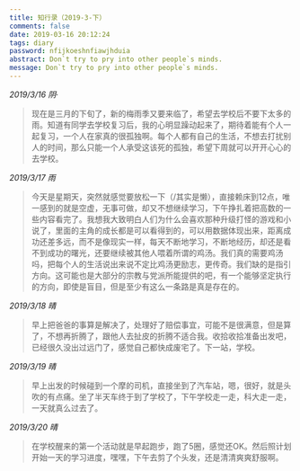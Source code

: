 ```yaml
---
title: 知行录（2019-3-下）
comments: false
date: 2019-03-16 20:12:24
tags: diary
password: nfijkoeshnfiawjhduia
abstract: Don`t try to pry into other people`s minds.
message: Don`t try to pry into other people`s minds.
---
```


*2019/3/16 阴·*

> 现在是三月的下旬了，新的梅雨季又要来临了，希望去学校后不要下太多的雨。知道有同学去学校复习后，我的心明显躁动起来了，期待着能有个人一起复习，一个人在家真的很孤独啊。每个人都有自己的生活，不想去打扰别人的时间，那么只能一个人承受这该死的孤独，希望下周就可以开开心心的去学校。

*2019/3/17 雨*

> 今天是星期天，突然就感觉要放松一下（/其实是懒），直接赖床到12点，唯一感到的就是空虚，无事可做，却又不想继续学习，下午挣扎着把高数的一些内容看完了。我想我大致明白人们为什么会喜欢那种升级打怪的游戏和小说了，里面的主角的成长都是可以看得到的，可以用数据体现出来，距离成功还差多远，而不是像现实一样，每天不断地学习，不断地经历，却还是看不到成功的曙光，还要继续被其他人喂着所谓的鸡汤。我们真的需要鸡汤吗，把每个人的生活说出来说不定比鸡汤更励志，更传奇。我们缺的是指引方向。这可能也是大部分的宗教与党派所能提供的吧，有一个能够坚定执行的方向，即使是盲目，但是至少有这么一条路是真是存在的。

*2019/3/18 晴*

> 早上把爸爸的事算是解决了，处理好了赔偿事宜，可能不是很满意，但是算了，不想再折腾了，跟他人去扯皮的折腾不适合我。收拾收拾准备出发吧，已经很久没出过远门了，感觉自己都快成废宅了。下一站，学校。

*2019/3/19 晴*

> 早上出发的时候碰到一个摩的司机，直接坐到了汽车站，嗯，很好，就是头吹的有点痛。坐了半天车终于到了学校了，下午学校走一走，科大走一走，一天就真么过去了。

*2019/3/20 晴*

> 在学校醒来的第一个活动就是早起跑步，跑了5圈，感觉还OK。然后照计划开始一天的学习进度，嘿嘿，下午去剪了个头发，还是清清爽爽舒服啊。